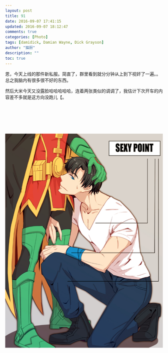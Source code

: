 ```yaml
---
layout: post
title: 91
date: 2016-09-07 17:41:15
updated: 2016-09-07 18:12:47
comments: true
categories: [Photo]
tags: [damidick, Damian Wayne, Dick Grayson]
author: "猫厨"
description: ""
toc: true
---
```


<p>恩，今天上线的那件新私服。简直了，群里看到就分分钟从上到下视奸了一遍。。总之我脑内有很多很不好的东西。</p> 
<p>然后大米今天又没露脸哈哈哈哈哈，连着两张类似的调调了，我估计下次开车的内容差不多就是这方向没跑儿【。</p> 
<p><br /></p> 
<p><br /></p> 
<p><br /></p>

![](https://raw.githubusercontent.com/alicewish/meowchain247/master/img_cVZNdzJtQk9JV2VNbHBwcGhhRmgxZ3IzbWdmelJrcnUzbmFjYUo5Y3QvYVd0WHVaUWpRQkdRPT0.jpg)